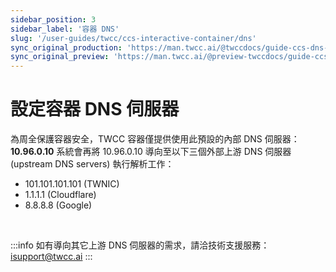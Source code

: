 ```yaml
---
sidebar_position: 3
sidebar_label: '容器 DNS'
slug: '/user-guides/twcc/ccs-interactive-container/dns'
sync_original_production: 'https://man.twcc.ai/@twccdocs/guide-ccs-dns-zh' 
sync_original_preview: 'https://man.twcc.ai/@preview-twccdocs/guide-ccs-dns-zh' 
---
```


# 設定容器 DNS 伺服器

為周全保護容器安全，TWCC 容器僅提供使用此預設的內部 DNS 伺服器：**10.96.0.10**
系統會再將 10.96.0.10 導向至以下三個外部上游 DNS 伺服器 (upstream DNS servers) 執行解析工作：

- 101.101.101.101 (TWNIC)
- 1.1.1.1 (Cloudflare)
- 8.8.8.8 (Google)

<br/>

:::info
如有導向其它上游 DNS 伺服器的需求，請洽技術支援服務： isupport@twcc.ai
:::